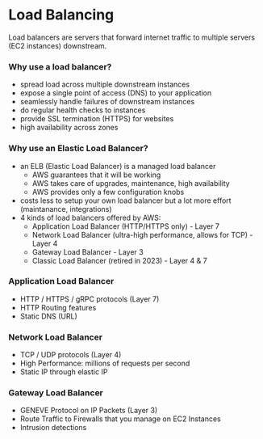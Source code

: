 # Load Balancing

Load balancers are servers that forward internet traffic to multiple servers (EC2 instances) downstream.

### Why use a load balancer?
- spread load across multiple downstream instances
- expose a single point of access (DNS) to your application
- seamlessly handle failures of downstream instances
- do regular health checks to instances
- provide SSL termination (HTTPS) for websites
- high availability across zones

### Why use an Elastic Load Balancer?
- an ELB (Elastic Load Balancer) is a managed load balancer
  - AWS guarantees that it will be working
  - AWS takes care of upgrades, maintenance, high availability
  - AWS provides only a few configuration knobs
- costs less to setup your own load balancer but a lot more effort (maintanance, integrations)
- 4 kinds of load balancers offered by AWS:
  - Application Load Balancer (HTTP/HTTPS only) - Layer 7
  - Network Load Balancer (ultra-high performance, allows for TCP) - Layer 4
  - Gateway Load Balancer - Layer 3
  - Classic Load Balancer (retired in 2023) - Layer 4 & 7

### Application Load Balancer
- HTTP / HTTPS / gRPC protocols (Layer 7)
- HTTP Routing features
- Static DNS (URL)

### Network Load Balancer
- TCP / UDP protocols (Layer 4)
- High Performance: millions of requests per second
- Static IP through elastic IP

### Gateway Load Balancer
- GENEVE Protocol on IP Packets (Layer 3)
- Route Traffic to Firewalls that you manage on EC2 Instances
- Intrusion detections